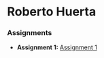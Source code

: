 # Roberto Huerta 


### Assignments 
- **Assignment 1:** [Assignment 1](./Assignments/Assignment_Html.pdf)